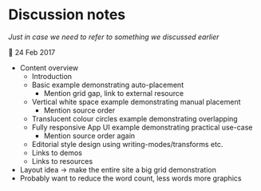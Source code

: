 # Discussion notes

*Just in case we need to refer to something we discussed earlier*

:date: 24 Feb 2017

- Content overview
    + Introduction
    + Basic example demonstrating auto-placement
        * Mention grid gap, link to external resource
    + Vertical white space example demonstrating manual placement
        * Mention source order
    + Translucent colour circles example demonstrating overlapping
    + Fully responsive App UI example demonstrating practical use-case
        * Mention source order again
    + Editorial style design using writing-modes/transforms etc.
    + Links to demos
    + Links to resources
- Layout idea → make the entire site a big grid demonstration
- Probably want to reduce the word count, less words more graphics
